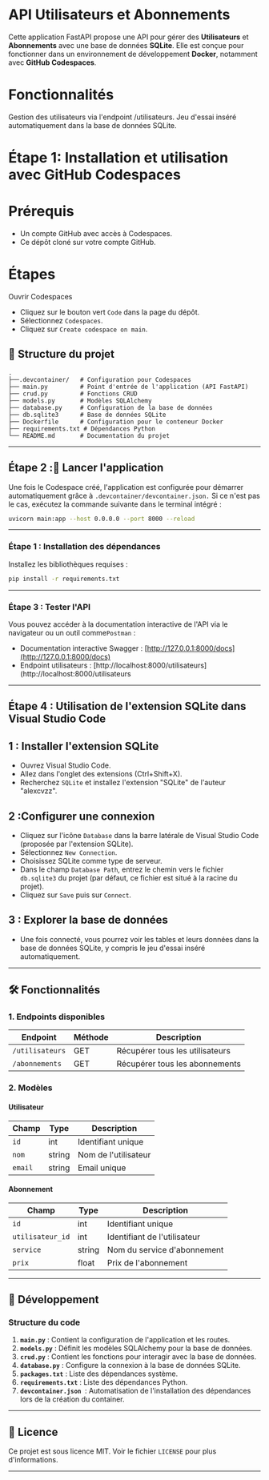 # API Utilisateurs et Abonnements

Cette application FastAPI propose une API pour gérer des **Utilisateurs** et **Abonnements** avec une base de données **SQLite**. Elle est conçue pour fonctionner dans un environnement de développement **Docker**, notamment avec **GitHub Codespaces**.

#  Fonctionnalités
Gestion des utilisateurs via l'endpoint /utilisateurs.
Jeu d'essai inséré automatiquement dans la base de données SQLite.

# Étape 1: Installation et utilisation avec GitHub Codespaces
# Prérequis
- Un compte GitHub avec accès à Codespaces.
- Ce dépôt cloné sur votre compte GitHub.
# Étapes
Ouvrir Codespaces
- Cliquez sur le bouton vert `Code` dans la page du dépôt.
- Sélectionnez `Codespaces`.
- Cliquez sur `Create codespace on main`.

## 📁 Structure du projet

```
.
├──.devcontainer/   # Configuration pour Codespaces
├── main.py         # Point d'entrée de l'application (API FastAPI)
├── crud.py         # Fonctions CRUD
├── models.py       # Modèles SQLAlchemy
├── database.py     # Configuration de la base de données
├── db.sqlite3      # Base de données SQLite
├── Dockerfile      # Configuration pour le conteneur Docker
├── requirements.txt # Dépendances Python
└── README.md       # Documentation du projet
```

---

## Étape 2 :🚀 Lancer l'application

Une fois le Codespace créé, l'application est configurée pour démarrer automatiquement grâce à `.devcontainer/devcontainer.json.` 
Si ce n'est pas le cas, exécutez la commande suivante dans le terminal intégré :
```bash
uvicorn main:app --host 0.0.0.0 --port 8000 --reload
```
---

### Étape 1 : Installation des dépendances
Installez les bibliothèques requises :
```bash
pip install -r requirements.txt
```
---

### Étape 3 : Tester l'API
Vous pouvez accéder à la documentation interactive de l'API via le navigateur ou un outil comme`Postman` :
- Documentation interactive Swagger : [http://127.0.0.1:8000/docs](http://127.0.0.1:8000/docs)
- Endpoint utilisateurs  : [http://localhost:8000/utilisateurs](http://localhost:8000/utilisateurs

---

## Étape 4 : Utilisation de l'extension SQLite dans Visual Studio Code

## 1 : Installer l'extension SQLite
- Ouvrez Visual Studio Code.
- Allez dans l'onglet des extensions (Ctrl+Shift+X).
- Recherchez `SQLite` et installez l'extension "SQLite" de l'auteur "alexcvzz".

## 2 :Configurer une connexion
- Cliquez sur l'icône `Database` dans la barre latérale de Visual Studio Code (proposée par l'extension SQLite).
- Sélectionnez `New Connection`.
- Choisissez SQLite comme type de serveur.
- Dans le champ `Database Path`, entrez le chemin vers le fichier `db.sqlite3` du projet (par défaut, ce fichier est situé à la racine du projet).
- Cliquez sur `Save` puis sur `Connect`.

 ## 3 : Explorer la base de données
- Une fois connecté, vous pourrez voir les tables et leurs données dans la base de données SQLite, y compris le jeu d'essai inséré automatiquement.
---



## 🛠 Fonctionnalités

### 1. **Endpoints disponibles**
| Endpoint             | Méthode | Description                  |
|----------------------|---------|------------------------------|
| `/utilisateurs`      | GET     | Récupérer tous les utilisateurs |
| `/abonnements`       | GET     | Récupérer tous les abonnements |

### 2. **Modèles**

#### Utilisateur
| Champ    | Type   | Description             |
|----------|--------|-------------------------|
| `id`     | int    | Identifiant unique      |
| `nom`    | string | Nom de l'utilisateur    |
| `email`  | string | Email unique            |

#### Abonnement
| Champ           | Type   | Description                    |
|------------------|--------|--------------------------------|
| `id`            | int    | Identifiant unique             |
| `utilisateur_id` | int    | Identifiant de l'utilisateur   |
| `service`        | string | Nom du service d'abonnement    |
| `prix`          | float  | Prix de l'abonnement           |

---

## 🔧 Développement

### Structure du code

1. **`main.py`** : Contient la configuration de l'application et les routes.
2. **`models.py`** : Définit les modèles SQLAlchemy pour la base de données.
3. **`crud.py`** : Contient les fonctions pour interagir avec la base de données.
4. **`database.py`** : Configure la connexion à la base de données SQLite.
5. **`packages.txt`** : Liste des dépendances système.
6. **`requirements.txt`** : Liste des dépendances Python.
7. **`devcontainer.json `**: Automatisation de l'installation des dépendances lors de la création du container.
---

## 📄 Licence

Ce projet est sous licence MIT. Voir le fichier `LICENSE` pour plus d'informations.

---


